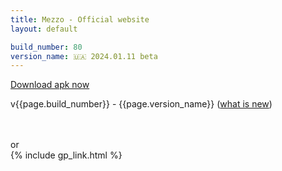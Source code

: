 ```yaml
---
title: Mezzo - Official website
layout: default

build_number: 80
version_name: 🇺🇦 2024.01.11 beta
---
```


<p>
    <a href='https://github.com/mrdzianis/Mezzo/releases/download/v{{ page.build_number }}/mezzo_v{{ page.build_number }}.apk'>Download apk now</a>
</p>
<p>
    v{{page.build_number}} - {{page.version_name}} (<a href='https://github.com/mrdzianis/Mezzo/releases/tag/v{{ page.build_number }}'>what is new</a>)
</p>
<br>
<br>
or
<br>
{% include gp_link.html %}
<br>
<br>
